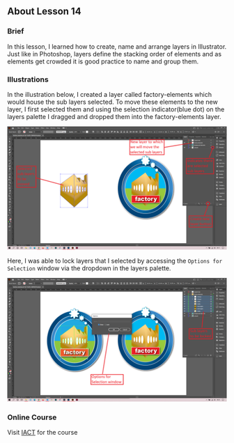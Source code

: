 ## About Lesson 14

### Brief
In this lesson, I learned how to create, name and arrange layers in Illustrator. Just like in Photoshop, layers define the stacking order of elements and as elements get crowded it is good practice to name and group them.

### Illustrations

In the illustration below, I created a layer called factory-elements which would house the sub layers selected. To move these elements to the new layer, I first selected them and using the selection indicator(blue dot) on the layers palette I dragged and dropped them into the factory-elements layer. 

![Illustration Example](../assets/images/lesson-14/illustration-01.png)

Here, I was able to lock layers that I selected by accessing the `Options for Selection` window via the dropdown in the layers palette.

![Illustration Example](../assets/images/lesson-14/illustration-02.png)

### Online Course
Visit [IACT](https://iact.ie) for the course